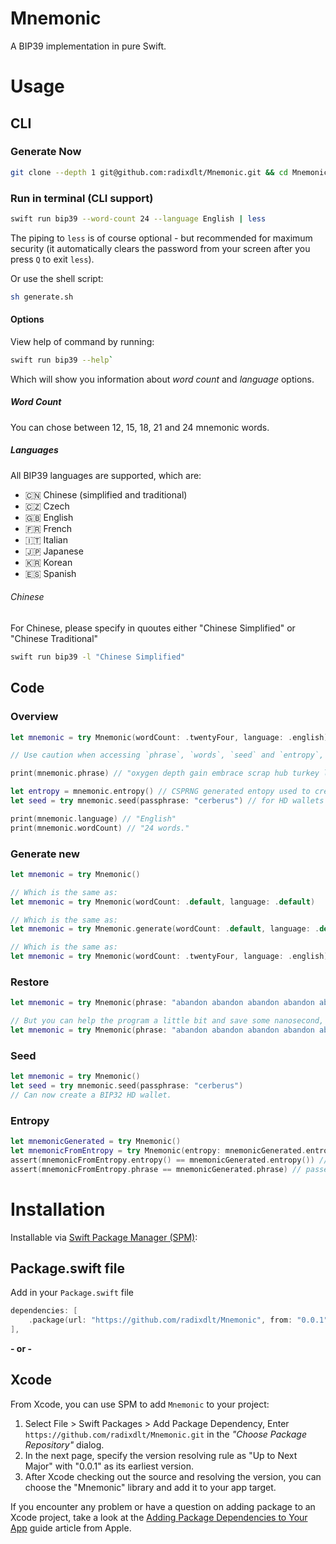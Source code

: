 # Mnemonic

A BIP39 implementation in pure Swift.


# Usage

## CLI

### Generate Now
```sh
git clone --depth 1 git@github.com:radixdlt/Mnemonic.git && cd Mnemonic && sh generate.sh && cd .. && rm -rf Mnemonic
```

### Run in terminal (CLI support)

```zsh
swift run bip39 --word-count 24 --language English | less
```

The piping to `less` is of course optional - but recommended for maximum security (it automatically clears the password from your screen after you press `Q` to exit `less`).

Or use the shell script:

```zsh
sh generate.sh
```

#### Options
View help of command by running:

```sh
swift run bip39 --help`
```

Which will show you information about *word count* and *language* options.

##### Word Count
You can chose between 12, 15, 18, 21 and 24 mnemonic words.

##### Languages
All BIP39 languages are supported, which are:
* 🇨🇳 Chinese (simplified and traditional) 
* 🇨🇿 Czech 
* 🇬🇧 English 
* 🇫🇷 French 
* 🇮🇹 Italian  
* 🇯🇵 Japanese  
* 🇰🇷 Korean
* 🇪🇸 Spanish

###### Chinese
For Chinese, please specify in quoutes either "Chinese Simplified" or "Chinese Traditional"

```sh
swift run bip39 -l "Chinese Simplified"
```

## Code

### Overview

```swift
let mnemonic = try Mnemonic(wordCount: .twentyFour, language: .english) // generate new

// Use caution when accessing `phrase`, `words`, `seed` and `entropy`, these are hyper sensitive and should in general not be printed.

print(mnemonic.phrase) // "oxygen depth gain embrace scrap hub turkey laptop tilt venue whisper boil tree vacuum expire two box wheat own system fence swallow mistake soda"

let entropy = mnemonic.entropy() // CSPRNG generated entopy used to create the mnemonic
let seed = try mnemonic.seed(passphrase: "cerberus") // for HD wallets

print(mnemonic.language) // "English"
print(mnemonic.wordCount) // "24 words."
```

### Generate new

```swift
let mnemonic = try Mnemonic()

// Which is the same as:
let mnemonic = try Mnemonic(wordCount: .default, language: .default)

// Which is the same as:
let mnemonic = try Mnemonic.generate(wordCount: .default, language: .default)

// Which is the same as:
let mnemonic = try Mnemonic(wordCount: .twentyFour, language: .english)
```

### Restore
```swift
let mnemonic = try Mnemonic(phrase: "abandon abandon abandon abandon abandon abandon abandon abandon abandon abandon abandon about")

// But you can help the program a little bit and save some nanosecond, by specifying the language
let mnemonic = try Mnemonic(phrase: "abandon abandon abandon abandon abandon abandon abandon abandon abandon abandon abandon about", language: .english)
```

### Seed
```swift
let mnemonic = try Mnemonic()
let seed = try mnemonic.seed(passphrase: "cerberus")
// Can now create a BIP32 HD wallet.
```

### Entropy
```swift
let mnemonicGenerated = try Mnemonic()
let mnemonicFromEntropy = try Mnemonic(entropy: mnemonicGenerated.entropy())
assert(mnemonicFromEntropy.entropy() == mnemonicGenerated.entropy()) // passes
assert(mnemonicFromEntropy.phrase == mnemonicGenerated.phrase) // passes
```

# Installation

Installable via [Swift Package Manager (SPM)](https://swift.org/package-manager/):


## Package.swift file
Add in your `Package.swift` file

```swift
dependencies: [
    .package(url: "https://github.com/radixdlt/Mnemonic", from: "0.0.1"),
],
```

**- or -**

## Xcode
From Xcode, you can use SPM to add `Mnemonic` to your project:

1.  Select File > Swift Packages > Add Package Dependency, Enter
`https://github.com/radixdlt/Mnemonic.git` in the *"Choose Package Repository"* dialog.
2.  In the next page, specify the version resolving rule as "Up to Next Major" with "0.0.1" as its earliest version.
3.  After Xcode checking out the source and resolving the version, you can choose the "Mnemonic" library and add it to your app target.

If you encounter any problem or have a question on adding package to an Xcode project, take a look at the [Adding Package Dependencies to Your App](https://developer.apple.com/documentation/xcode/adding_package_dependencies_to_your_app) guide article from Apple.

